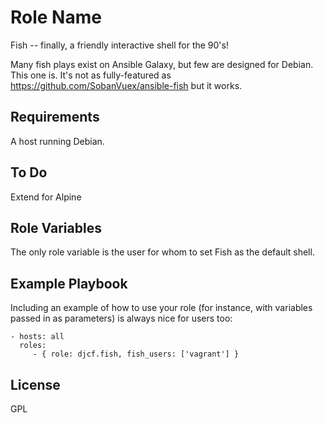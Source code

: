 Role Name
=========

Fish -- finally, a friendly interactive shell for the 90's!

Many fish plays exist on Ansible Galaxy, but few are designed for Debian. This one is. It's not as fully-featured as https://github.com/SobanVuex/ansible-fish but it works.

Requirements
------------

A host running Debian.

To Do
-----------

Extend for Alpine

Role Variables
--------------

The only role variable is the user for whom to set Fish as the default shell.

Example Playbook
----------------

Including an example of how to use your role (for instance, with variables passed in as parameters) is always nice for users too:

    - hosts: all
      roles:
         - { role: djcf.fish, fish_users: ['vagrant'] }

License
-------

GPL
